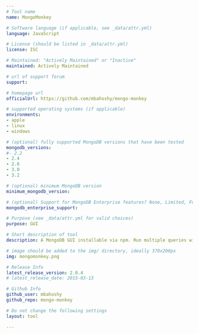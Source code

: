 ```yaml
---
# Tool name
name: MongoMonkey

# Software language (if applicable, see _data/attr.yml)
language: JavaScript

# License (should be listed in _data/attr.yml)
license: ISC

# Maintained: "Actively Maintained" or "Inactive"
maintained: Actively Maintained

# url of support forum
support:

# homepage url
officialUrl: https://github.com/mbahoshy/mongo-monkey

# supported operating systems (if applicable)
environments:
- apple
- linux
- windows

# (optional) fully supported MongoDB versions that have been tested
mongodb_versions:
#- 2.2
- 2.4
- 2.6
- 3.0
- 3.2

# (optional) minimum MongoDB version
minimum_mongodb_version:

# (optional) Support for MongoDB Enterprise features? None, Limited, Full
mongodb_enterprise_support:

# Purpose (see _data/attr.yml for valid choices)
purpose: GUI

# Short description of tool
description: A MongoDB GUI installable via npm. Run multiple queries with tabbed results, view JSON, and browse & download GridFS files.

# image should be added to the img/ directory, ideally 370x200px
img: mongomonkey.png

# Release Info
latest_release_version: 2.0.4
# latest_release_date: 2015-03-13

# Github Info
github_user: mbahoshy
github_repo: mongo-monkey

# Do not change the following settings
layout: tool

---
```

